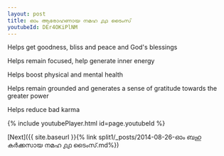 ```yaml
---
layout: post
title: ഓം ആരോഹണായ നമഹ ൧൧ ടൈംസ്
youtubeId: DEr4OKiPlNM
---
```

 
 
Helps get goodness, bliss and peace and God's blessings
 
Helps remain focused, help generate inner energy 
 
Helps boost physical and mental health 
 
Helps remain grounded and generates a sense of gratitude towards the greater power 
 
Helps reduce bad karma
 
 
 
 


{% include youtubePlayer.html id=page.youtubeId %}
 
[Next]({{ site.baseurl }}{% link  split1/_posts/2014-08-26-ഓം ബഹു കർക്കസായ നമഹ ൧൧ ടൈംസ്.md%})
 
